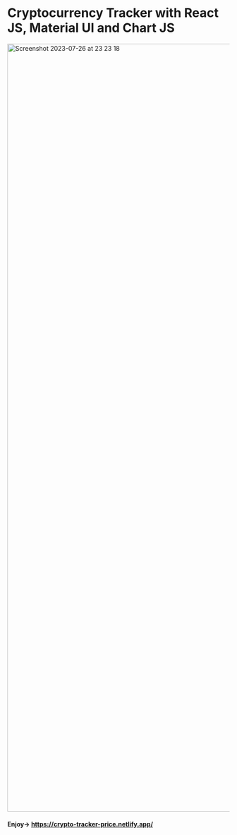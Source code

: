 # Cryptocurrency Tracker with React JS, Material UI and Chart JS

<img width="1742" alt="Screenshot 2023-07-26 at 23 23 18" src="https://github.com/PSainz/crypto-tracker/assets/99868866/07e62809-2e65-414f-b949-7adaff13aadc">



#### Enjoy-> https://crypto-tracker-price.netlify.app/


